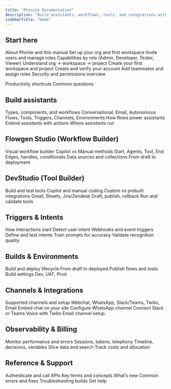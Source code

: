 ```yaml
---
title: "Phinite Documentation"
description: "Build assistants, workflows, tools, and integrations with enterprise controls."
sidebarTitle: "Home"
---
```


## Start here

<CardGroup cols={3}>
  <Card title="Welcome" icon="sparkles" href="/getting-started/about-phinite">About Phinite and this manual</Card>
  <Card title="Getting Started" icon="rocket" href="/getting-started/quickstart">Set up your org and first workspace</Card>
  <Card title="User Management" icon="users" href="/user-management/user-management">Invite users and manage roles</Card>
  <Card title="User Roles" icon="id-badge" href="/user-management/user-roles">Capabilities by role (Admin, Developer, Tester, Viewer)</Card>
  <Card title="Workspace Overview" icon="grid" href="/setup-account/workspace-overview">Understand org → workspace → project</Card>
  <Card title="Create Workspace" icon="plus-square" href="/setup-account/creating-workspace">Create your first workspace and project</Card>
  <Card title="Sign Up" icon="user-plus" href="/setup-account/signing-up">Create and verify your account</Card>
  <Card title="Invite Users" icon="envelope" href="/user-management/inviting-users">Add teammates and assign roles</Card>
  <Card title="Access Controls" icon="shield" href="/user-management/access-controls">Security and permissions overview</Card>
  
  <Card title="Shortcuts" icon="bolt" href="/reference/shortcuts">Productivity shortcuts</Card>
  <Card title="FAQs" icon="circle-question" href="/reference/faqs">Common questions</Card>
  
</CardGroup>

## Build assistants

<CardGroup cols={3}>
  <Card title="Assistant Overview" icon="bot" href="/assistants/overview">Types, components, and workflows</Card>
  <Card title="Assistant Types" icon="layers" href="/assistants/types">Conversational, Email, Autonomous</Card>
  <Card title="Components" icon="puzzle-piece" href="/assistants/components">Flows, Tools, Triggers, Channels, Environments</Card>
  <Card title="Flows" icon="diagram-project" href="/assistants/components/flows">How flows power assistants</Card>
  <Card title="Tools" icon="wrench" href="/assistants/components/tools">Extend assistants with actions</Card>
  <Card title="Channels" icon="comments" href="/assistants/components/channels">Where assistants run</Card>
</CardGroup>

## Flowgen Studio (Workflow Builder)

<CardGroup cols={3}>
  <Card title="Overview" icon="diagram-project" href="/flowgen/overview">Visual workflow builder</Card>
  <Card title="Methods" icon="magic" href="/flowgen/methods">Copilot vs Manual methods</Card>
  <Card title="Blocks" icon="cubes" href="/flowgen/blocks">Start, Agents, Tool, End</Card>
  <Card title="Connections" icon="share-nodes" href="/flowgen/connections">Edges, handles, conditionals</Card>
  <Card title="RAG Management" icon="book" href="/flowgen/rag-management">Data sources and collections</Card>
  <Card title="Publishing" icon="upload" href="/flowgen/publishing">From draft to deployment</Card>
</CardGroup>

## DevStudio (Tool Builder)

<CardGroup cols={3}>
  <Card title="Overview" icon="screwdriver-wrench" href="/devstudio/overview">Build and test tools</Card>
  <Card title="Methods" icon="lightbulb" href="/devstudio/methods">Copilot and manual coding</Card>
  <Card title="Tool Types" icon="gears" href="/devstudio/types">Custom vs prebuilt integrations</Card>
  <Card title="Prebuilt Integrations" icon="plug" href="/devstudio/prebuilt-tools">Gmail, Sheets, Jira/Zendesk</Card>
  <Card title="Versioning" icon="code-branch" href="/devstudio/versioning">Draft, publish, rollback</Card>
  <Card title="Testing Tools" icon="flask" href="/devstudio/testing-tools">Run and validate tools</Card>
</CardGroup>

## Triggers & Intents

<CardGroup cols={3}>
  <Card title="Overview" icon="bullseye" href="/triggers-intents/overview">How interactions start</Card>
  <Card title="Intents" icon="comment-dots" href="/triggers-intents/intents">Detect user intent</Card>
  <Card title="Triggers" icon="play" href="/triggers-intents/triggers">Webhooks and event triggers</Card>
  <Card title="Create Intents" icon="wand-magic-sparkles" href="/triggers-intents/creating-intents">Define and test intents</Card>
  <Card title="Prompt Training" icon="message" href="/triggers-intents/prompt-training">Train prompts for accuracy</Card>
  <Card title="Testing Intents" icon="vial" href="/triggers-intents/testing-intents">Validate recognition quality</Card>
</CardGroup>

## Builds & Environments

<CardGroup cols={3}>
  <Card title="Overview" icon="server" href="/builds/overview">Build and deploy lifecycle</Card>
  <Card title="Lifecycle" icon="recycle" href="/builds/lifecycle">From draft to deployed</Card>
  <Card title="Publishing" icon="cloud-arrow-up" href="/builds/publishing">Publish flows and tools</Card>
  <Card title="Configuration" icon="sliders" href="/builds/configuration">Build settings</Card>
  <Card title="Environment Types" icon="diagram-project" href="/builds/environments">Dev, UAT, Prod</Card>
</CardGroup>

## Channels & Integrations

<CardGroup cols={3}>
  <Card title="Overview" icon="comments" href="/channels/overview">Supported channels and setup</Card>
  <Card title="Supported Channels" icon="list" href="/channels/supported">Webchat, WhatsApp, Slack/Teams, Twilio, Email</Card>
  <Card title="Webchat" icon="message" href="/channels/webchat">Embed chat on your site</Card>
  <Card title="WhatsApp" icon="whatsapp" href="/channels/whatsapp">Configure WhatsApp channel</Card>
  <Card title="Slack/Teams" icon="hashtag" href="/channels/slack-teams">Connect Slack or Teams</Card>
  <Card title="Twilio" icon="phone" href="/channels/twilio">Voice with Twilio</Card>
  <Card title="Email" icon="envelope" href="/channels/email">Email channel setup</Card>
</CardGroup>

## Observability & Billing

<CardGroup cols={3}>
  <Card title="Overview" icon="chart-line" href="/observability/overview">Monitor performance and errors</Card>
  <Card title="Usage Metrics" icon="chart-bar" href="/observability/usage-metrics">Sessions, tokens, telephony</Card>
  <Card title="Logs" icon="scroll" href="/observability/logs">Timeline, decisions, variables</Card>
  <Card title="Filtering" icon="filter" href="/observability/filtering">Slice data and search</Card>
  <Card title="Billing" icon="receipt" href="/observability/billing">Track costs and allocation</Card>
</CardGroup>

## Reference & Support

<CardGroup cols={3}>
  <Card title="API Reference" icon="terminal" href="/reference/api">Authenticate and call APIs</Card>
  <Card title="Glossary" icon="book-open" href="/reference/glossary">Key terms and concepts</Card>
  <Card title="Release Notes" icon="clipboard-list" href="/reference/release-notes">What’s new</Card>
  <Card title="Error Codes" icon="triangle-exclamation" href="/support/error-codes">Common errors and fixes</Card>
  <Card title="Build Failures" icon="xmark" href="/support/build-failures">Troubleshooting builds</Card>
  <Card title="Contact Support" icon="life-ring" href="/support/contact">Get help</Card>
</CardGroup>